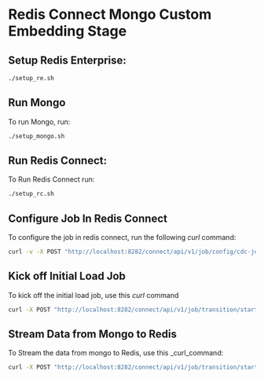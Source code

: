 # Redis Connect Mongo Custom Embedding Stage

## Setup Redis Enterprise:

```bash
./setup_re.sh
```

## Run Mongo

To run Mongo, run:

```bash
./setup_mongo.sh
```

## Run Redis Connect:

To Run Redis Connect run:

```bash
./setup_rc.sh
```

## Configure Job In Redis Connect

To configure the job in redis connect, run the following _curl_ command:

```bash
curl -v -X POST "http://localhost:8282/connect/api/v1/job/config/cdc-job" -H "accept: */*" -H "Content-Type: multipart/form-data" -F "file=@redis-connect-payloads/cdc-job.json;type=application/json"
```

## Kick off Initial Load Job

To kick off the initial load job, use this _curl_ command

```bash
curl -X POST "http://localhost:8282/connect/api/v1/job/transition/start/cdc-job/load" -H "accept: */*"
```

## Stream Data from Mongo to Redis

To Stream the data from mongo to Redis, use this _curl_command:

```bash
curl -X POST "http://localhost:8282/connect/api/v1/job/transition/start/cdc-job/stream" -H "accept: */*"
```